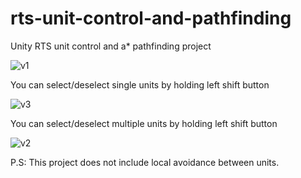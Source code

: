 # rts-unit-control-and-pathfinding
Unity RTS unit control and a* pathfinding project

![v1](https://github.com/rfazmn/rts-unit-control-and-pathfinding/assets/32778959/f701915d-89dc-40f9-8aef-c1c816ace2ff)

You can select/deselect single units by holding left shift button

![v3](https://github.com/rfazmn/rts-unit-control-and-pathfinding/assets/32778959/49cd824e-a57c-457f-b4fc-9b11487e1f4a)

You can select/deselect multiple units by holding left shift button

![v2](https://github.com/rfazmn/rts-unit-control-and-pathfinding/assets/32778959/0189fbef-32ec-405e-9bde-14410166a140)


P.S: This project does not include local avoidance between units.
